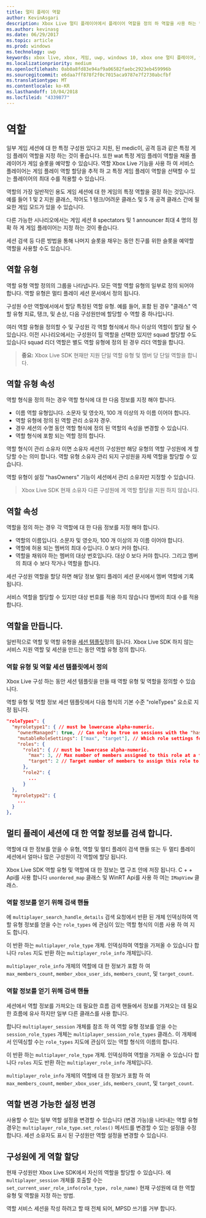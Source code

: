 ```yaml
---
title: 멀티 플레이 역할
author: KevinAsgari
description: Xbox Live 멀티 플레이어에서 플레이어 역할을 정의 하 역할을 사용 하는 방법을 알아봅니다.
ms.author: kevinasg
ms.date: 06/29/2017
ms.topic: article
ms.prod: windows
ms.technology: uwp
keywords: xbox live, xbox, 게임, uwp, windows 10, xbox one 멀티 플레이어, 역할
ms.localizationpriority: medium
ms.openlocfilehash: 0ab0a8fd83e94af9a06582faebc2923eb459996b
ms.sourcegitcommit: e6daa7ff878f2f0c7015aca9787e7f2730abcfbf
ms.translationtype: MT
ms.contentlocale: ko-KR
ms.lasthandoff: 10/04/2018
ms.locfileid: "4339877"
---
```

# <a name="roles"></a>역할

일부 게임 세션에 대 한 특정 구성원 있다고 지원, 된 medic이, 공격 등과 같은 특정 게임 플레이 역할을 지정 하는 것이 좋습니다. 또한 wat 특정 게임 플레이 역할을 채울 플레이어가 게임 슬롯을 예약할 수 있습니다. 역할 Xbox Live 기능을 사용 하 여 서비스 플레이어는 게임 플레이 역할 할당을 추적 하 고 특정 게임 플레이 역할을 선택할 수 있는 플레이어의 최대 수를 적용할 수 있습니다.

역할의 가장 일반적인 용도 게임 세션에 대 한 게임의 특정 역할을 결정 하는 것입니다. 예를 들어 1 및 2 지원 클래스, 적어도 1 탱크/어려운 클래스 및 5 개 공격 클래스 간에 필요한 게임 모드가 있을 수 있습니다.

다른 가능한 시나리오에서는 게임 세션 8 spectators 및 1 announcer 최대 4 명의 정확 하 게 게임 플레이어는 지정 하는 것이 좋습니다.

세션 검색 등 다른 방법을 통해 나머지 슬롯을 채우는 동안 친구를 위한 슬롯을 예약할 역할을 사용할 수도 있습니다.

## <a name="role-types"></a>역할 유형

역할 유형 역할 정의의 그룹을 나타냅니다. 모든 역할 역할 유형의 일부로 정의 되어야 합니다. 역할 유형은 멀티 플레이 세션 문서에서 정의 됩니다.

구성원 수만 역할에서에서 할당 특정된 역할 유형. 예를 들어, 포함 된 경우 "클래스" 역할 유형 치료, 탱크, 및 손상, 다음 구성원만에 할당할 수 역할 중 하나입니다.

여러 역할 유형을 정의할 수 및 구성원 각 역할 형식에서 하나 이상의 역할이 할당 될 수 있습니다. 이전 시나리오에서는 구성원이 힐 역할을 선택한 있지만 squad 할당할 수도 있습니다 squad 리더 역할은 별도 역할 유형에 정의 된 경우 리더 역할을 합니다.

> **중요:** Xbox Live SDK 현재만 지원 단일 역할 유형 및 멤버 당 단일 역할을 합니다.

## <a name="role-type-properties"></a>역할 유형 속성

역할 형식을 정의 하는 경우 역할 형식에 대 한 다음 정보를 지정 해야 합니다.

* 이름 역할 유형입니다. 소문자 및 영숫자, 100 개 이상의 자 이름 이어야 합니다.
* 역할 유형에 정의 된 역할 관리 소유자 경우.
* 경우 세션의 수명 동안 역할 형식에 정의 된 역할의 속성을 변경할 수 있습니다.
* 역할 형식에 포함 되는 역할 정의 합니다.

역할 형식이 관리 소유자 이면 소유자 세션의 구성원만 해당 유형의 역할 구성원에 게 할당할 수는 의미 합니다. 역할 유형 소유자 관리 되지 구성원을 자체 역할을 할당할 수 있습니다.

역할 유형이 설정 "hasOwners" 기능이 세션에서 관리 소유자만 지정할 수 있습니다.

> Xbox Live SDK 현재 소유자 다른 구성원에 게 역할 할당을 지원 하지 않습니다.

## <a name="role-properties"></a>역할 속성

역할을 정의 하는 경우 각 역할에 대 한 다음 정보를 지정 해야 합니다.

* 역할의 이름입니다. 소문자 및 영숫자, 100 개 이상의 자 이름 이어야 합니다.
* 역할에 허용 되는 멤버의 최대 수입니다. 0 보다 커야 합니다.
* 역할을 채워야 하는 멤버의 대상 번호입니다. 대상 0 보다 커야 합니다. 그리고 멤버의 최대 수 보다 작거나 역할을 합니다.

세션 구성원 역할을 할당 하면 해당 정보 멀티 플레이 세션 문서에서 멤버 역할에 기록 됩니다.

서비스 역할을 할당할 수 있지만 대상 번호를 적용 하지 않습니다 멤버의 최대 수를 적용 합니다.

## <a name="create-roles"></a>역할을 만듭니다.

일반적으로 역할 및 역할 유형을 [세션 템플릿](service-configuration/session-templates.md)정의 됩니다. Xbox Live SDK 하지 않는 서비스 지원 역할 및 세션을 만드는 동안 역할 유형 정의 합니다.

### <a name="define-role-types-and-roles-in-a-session-template"></a>역할 유형 및 역할 세션 템플릿에서 정의

Xbox Live 구성 하는 동안 세션 템플릿을 만들 때 역할 유형 및 역할을 정의할 수 있습니다.

역할 유형 및 역할 정보 세션 템플릿에서 다음 형식의 기본 수준 "roleTypes" 요소로 지정 됩니다.

```json
"roleTypes": {
  "myroletype1": { // must be lowercase alpha-numeric.
    "ownerManaged": true, // Can only be true on sessions with the "hasOwners" capability set. If true, only the owner of the session can assign this role to members.
    "mutableRoleSettings": ["max", "target"], // Which role settings for roles in this role type can be modified throughout the life of the session. Exclude role settings to lock them.
    "roles": {
      "role1": { // must be lowercase alpha-numeric.
        "max": 3, // Max number of members assigned to this role at a time, enforced by MPSD.
        "target": 2 // Target number of members to assign this role to. Like max, but not enforced (can be exceeded).
      },
      "role2": {
        ...
      }
  },
  "myroletype2": {
    ...
  }
},
```

## <a name="retrieve-role-information-for-a-multiplayer-session"></a>멀티 플레이 세션에 대 한 역할 정보를 검색 합니다.

역할에 대 한 정보를 얻을 수 유형, 역할 및 멀티 플레이 검색 핸들 또는 두 멀티 플레이 세션에서 얼마나 많은 구성원이 각 역할에 할당 됩니다.

Xbox Live SDK 역할 유형 및 역할에 대 한 정보는 맵 구조 안에 저장 됩니다. C + + Api를 사용 합니다 `unordered_map` 클래스 및 WinRT Api를 사용 하 여는 `IMapView` 클래스.

### <a name="get-the-role-information-from-a-search-handle"></a>역할 정보를 얻기 위해 검색 핸들

에 `multiplayer_search_handle_details` 검색 요청에서 반환 된 개체 인덱싱하여 역할 유형 정보를 얻을 수는 `role_types` 에 관심이 있는 역할 형식의 이름 사용 하 여 지도 합니다.

이 반환 하는 `multiplayer_role_type` 개체. 인덱싱하여 역할을 가져올 수 있습니다 합니다 `roles` 지도 반환 하는 `multiplayer_role_info` 개체입니다.

`multiplayer_role_info` 개체의 역할에 대 한 정보가 포함 하 여 `max_members_count`, `member_xbox_user_ids`, `members_count`, 및 `target_count`.

### <a name="get-the-role-information-from-a-search-handle"></a>역할 정보를 얻기 위해 검색 핸들

세션에서 역할 정보를 가져오는 데 필요한 흐름 검색 핸들에서 정보를 가져오는 데 필요한 흐름에 유사 하지만 일부 다른 클래스를 사용 합니다.

합니다 `multiplayer_session` 개체를 참조 하 여 역할 유형 정보를 얻을 수는 `session_role_types` 개체는 `multiplayer_session_role_types` 클래스. 이 개체에서 인덱싱할 수는 `role_types` 지도에 관심이 있는 역할 형식의 이름의 합니다.

이 반환 하는 `multiplayer_role_type` 개체. 인덱싱하여 역할을 가져올 수 있습니다 합니다 `roles` 지도 반환 하는 `multiplayer_role_info` 개체입니다.

`multiplayer_role_info` 개체의 역할에 대 한 정보가 포함 하 여 `max_members_count`, `member_xbox_user_ids`, `members_count`, 및 `target_count`.

## <a name="change-mutable-role-settings"></a>역할 변경 가능한 설정 변경

사용할 수 있는 일부 역할 설정을 변경할 수 있습니다 (변경 가능)을 나타내는 역할 유형 경우는 `multiplayer_role_type.set_roles()` 메서드를 변경할 수 있는 설정을 수정 합니다. 세션 소유자도 표시 된 구성원만 역할 설정을 변경할 수 있습니다.

## <a name="assign-a-role-to-a-member"></a>구성원에 게 역할 할당

현재 구성원만 Xbox Live SDK에서 자신의 역할을 할당할 수 있습니다. 에 `multiplayer_session` 개체를 호출할 수는 `set_current_user_role_info(role_type, role_name)` 현재 구성원에 대 한 역할 유형 및 역할을 지정 하는 방법.

역할 서비스 세션을 작성 하려고 할 때 전체 되어, MPSD 쓰기를 거부 합니다.
